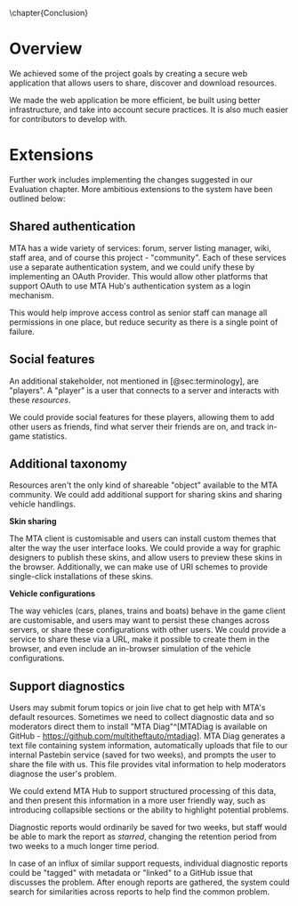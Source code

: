 \chapter{Conclusion}

# Overview

We achieved some of the project goals by creating a secure web application that allows users to share, discover and download resources.

We made the web application be more efficient, be built using better infrastructure, and take into account secure practices. It is also much easier for contributors to develop with.




# Extensions

Further work includes implementing the changes suggested in our Evaluation chapter. More ambitious extensions to the system have been outlined below:

## Shared authentication

MTA has a wide variety of services: forum, server listing manager, wiki, staff area, and of course this project - "community". Each of these services use a separate authentication system, and we could unify these by implementing an OAuth Provider. This would allow other platforms that support OAuth to use MTA Hub's authentication system as a login mechanism.

This would help improve access control as senior staff can manage all permissions in one place, but reduce security as there is a single point of failure.

## Social features

An additional stakeholder, not mentioned in [@sec:terminology], are "players". A "player" is a user that connects to a server and interacts with these _resources_.

We could provide social features for these players, allowing them to add other users as friends, find what server their friends are on, and track in-game statistics.

## Additional taxonomy

Resources aren't the only kind of shareable "object" available to the MTA community. We could add additional support for sharing skins and sharing vehicle handlings.

**Skin sharing**

The MTA client is customisable and users can install custom themes that alter the way the user interface looks. We could provide a way for graphic designers to publish these skins, and allow users to preview these skins in the browser. Additionally, we can make use of URI schemes to provide single-click installations of these skins.

**Vehicle configurations**

The way vehicles (cars, planes, trains and boats) behave in the game client are customisable, and users may want to persist these changes across servers, or share these configurations with other users. We could provide a service to share these via a URL, make it possible to create them in the browser, and even include an in-browser simulation of the vehicle configurations.

## Support diagnostics

Users may submit forum topics or join live chat to get help with MTA's default resources. Sometimes we need to collect diagnostic data and so moderators direct them to install "MTA Diag"^[MTADiag is available on GitHub - https://github.com/multitheftauto/mtadiag]. MTA Diag generates a text file containing system information, automatically uploads that file to our internal Pastebin service (saved for two weeks), and prompts the user to share the file with us. This file provides vital information to help moderators diagnose the user's problem.

We could extend MTA Hub to support structured processing of this data, and then present this information in a more user friendly way, such as introducing collapsible sections or the ability to highlight potential problems.

Diagnostic reports would ordinarily be saved for two weeks, but staff would be able to mark the report as _starred_, changing the retention period from two weeks to a much longer time period.

In case of an influx of similar support requests, individual diagnostic reports could be "tagged" with metadata or "linked" to a GitHub issue that discusses the problem. After enough reports are gathered, the system could search for similarities across reports to help find the common problem.
